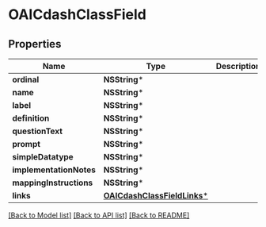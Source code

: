 # OAICdashClassField

## Properties
Name | Type | Description | Notes
------------ | ------------- | ------------- | -------------
**ordinal** | **NSString*** |  | [optional] 
**name** | **NSString*** |  | [optional] 
**label** | **NSString*** |  | [optional] 
**definition** | **NSString*** |  | [optional] 
**questionText** | **NSString*** |  | [optional] 
**prompt** | **NSString*** |  | [optional] 
**simpleDatatype** | **NSString*** |  | [optional] 
**implementationNotes** | **NSString*** |  | [optional] 
**mappingInstructions** | **NSString*** |  | [optional] 
**links** | [**OAICdashClassFieldLinks***](OAICdashClassFieldLinks.md) |  | [optional] 

[[Back to Model list]](../README.md#documentation-for-models) [[Back to API list]](../README.md#documentation-for-api-endpoints) [[Back to README]](../README.md)


